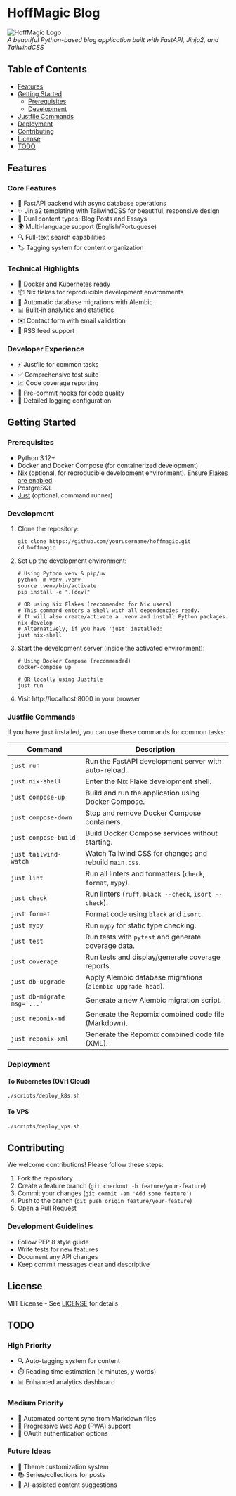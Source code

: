 # HoffMagic Blog

![HoffMagic Logo](https://via.placeholder.com/150x50?text=HoffMagic)  
*A beautiful Python-based blog application built with FastAPI, Jinja2, and TailwindCSS*

## Table of Contents
- [Features](#features)
- [Getting Started](#getting-started)
  - [Prerequisites](#prerequisites)
  - [Development](#development)
- [Justfile Commands](#justfile-commands)
- [Deployment](#deployment)
- [Contributing](#contributing)
- [License](#license)
- [TODO](#todo)

## Features

### Core Features
- 🚀 FastAPI backend with async database operations
- ✨ Jinja2 templating with TailwindCSS for beautiful, responsive design
- 📝 Dual content types: Blog Posts and Essays
- 🌍 Multi-language support (English/Portuguese)
- 🔍 Full-text search capabilities
- 🏷️ Tagging system for content organization

### Technical Highlights
- 🐳 Docker and Kubernetes ready
- 📦 Nix flakes for reproducible development environments
- 🔄 Automatic database migrations with Alembic
- 📊 Built-in analytics and statistics
- ✉️ Contact form with email validation
- 📰 RSS feed support

### Developer Experience
- ⚡ Justfile for common tasks
- ✅ Comprehensive test suite
- 📈 Code coverage reporting
- 🧹 Pre-commit hooks for code quality
- 📜 Detailed logging configuration

## Getting Started

### Prerequisites

- Python 3.12+
- Docker and Docker Compose (for containerized development)
- [Nix](https://nixos.org/) (optional, for reproducible development environment). Ensure [Flakes are enabled](https://nixos.wiki/wiki/Flakes#Enable_flakes).
- PostgreSQL
- [Just](https://github.com/casey/just) (optional, command runner)

### Development

1. Clone the repository:
   ```
   git clone https://github.com/yourusername/hoffmagic.git
   cd hoffmagic
   ```

2. Set up the development environment:
   ```
   # Using Python venv & pip/uv
   python -m venv .venv
   source .venv/bin/activate
   pip install -e ".[dev]"
   
   # OR using Nix Flakes (recommended for Nix users)
   # This command enters a shell with all dependencies ready.
   # It will also create/activate a .venv and install Python packages.
   nix develop
   # Alternatively, if you have 'just' installed:
   just nix-shell
   ```

3. Start the development server (inside the activated environment):
   ```
   # Using Docker Compose (recommended)
   docker-compose up
   
   # OR locally using Justfile
   just run
   ```

4. Visit http://localhost:8000 in your browser

### Justfile Commands

If you have `just` installed, you can use these commands for common tasks:

| Command         | Description                                                  |
|-----------------|--------------------------------------------------------------|
| `just run`      | Run the FastAPI development server with auto-reload.         |
| `just nix-shell`| Enter the Nix Flake development shell.                       |
| `just compose-up`| Build and run the application using Docker Compose.          |
| `just compose-down`| Stop and remove Docker Compose containers.                 |
| `just compose-build`| Build Docker Compose services without starting.            |
| `just tailwind-watch`| Watch Tailwind CSS for changes and rebuild `main.css`.     |
| `just lint`     | Run all linters and formatters (`check`, `format`, `mypy`).  |
| `just check`    | Run linters (`ruff`, `black --check`, `isort --check`).      |
| `just format`   | Format code using `black` and `isort`.                       |
| `just mypy`     | Run `mypy` for static type checking.                         |
| `just test`     | Run tests with `pytest` and generate coverage data.          |
| `just coverage` | Run tests and display/generate coverage reports.             |
| `just db-upgrade`| Apply Alembic database migrations (`alembic upgrade head`).  |
| `just db-migrate msg='...'` | Generate a new Alembic migration script.         |
| `just repomix-md`| Generate the Repomix combined code file (Markdown).        |
| `just repomix-xml`| Generate the Repomix combined code file (XML).             |


### Deployment

#### To Kubernetes (OVH Cloud)

```
./scripts/deploy_k8s.sh
```

#### To VPS

```
./scripts/deploy_vps.sh
```

## Contributing

We welcome contributions! Please follow these steps:

1. Fork the repository
2. Create a feature branch (`git checkout -b feature/your-feature`)
3. Commit your changes (`git commit -am 'Add some feature'`)
4. Push to the branch (`git push origin feature/your-feature`)
5. Open a Pull Request

### Development Guidelines
- Follow PEP 8 style guide
- Write tests for new features
- Document any API changes
- Keep commit messages clear and descriptive

## License

MIT License - See [LICENSE](LICENSE) for details.

## TODO

### High Priority
- 🔍 Auto-tagging system for content
- ⏱️ Reading time estimation (x minutes, y words)
- 📊 Enhanced analytics dashboard

### Medium Priority
- 🔄 Automated content sync from Markdown files
- 📱 Progressive Web App (PWA) support
- 🔐 OAuth authentication options

### Future Ideas
- 🎨 Theme customization system
- 📚 Series/collections for posts
- 🤖 AI-assisted content suggestions

